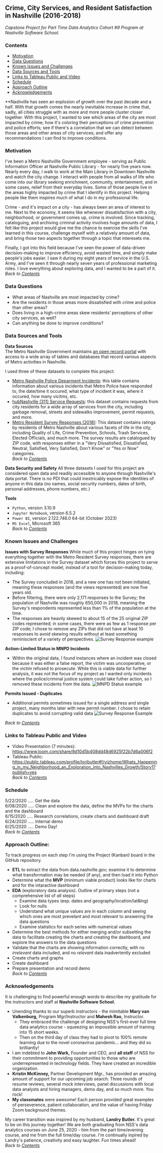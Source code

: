## **Crime, City Services, and Resident Satisfaction in Nashville (2016-2018)**
*Capstone Project for Part Time Data Analytics Cohort #9 Program at Nashville Software School.* 

### **Contents**  
- [Motivation](#Motivation)
- [Data Questions](#Data-Questions)
- [Known Issues and Challenges](#Known-Issues-and-Challenges)
- [Data Sources and Tools](#Data-Sources-and-Tools)
- [Links to Tableau Public and Video](#Links-to-Tableau-Public-and-Video)
- [Schedule](#Schedule)
- [Approach Outline](#Approach-Outline)
- [Acknowledgements](#Acknowledgements)

**Nashville has seen an explosion of growth over the past decade and a half. With that growth comes the nearly inevitable increase in crime that, sadly, all cities struggle with as more and more people cluster closer together. With this project, I wanted to see which areas of the city are most impacted by crime; how it's coloring their perceptions of crime prevention and police efforts; see if there's a correlation that we can detect between those areas and other areas of city services; and offer any recommendations I can find to improve conditions.

### **Motivation**   
I've been a Metro Nashvillle Government employee - serving as Public Information Officer at Nashville Public Library - for nearly five years now. Nearly every day, I walk to work at the Main Library in Downtown Nashville and watch the city change. I interact with people from all walks of life who come into our library seeking enrichment, community, entertainment, and in some cases, relief from their everyday lives. Some of those people live in the areas highly impacted by crime that I identify in this project. Helping people like them inspires much of what I do in my professional life.

Crime - and it's impact on a city - has always been an area of interest to me. Next to the economy, it seems like whenever dissatisfaction with a city, neighborhood, or government comes up, crime is involved. Since tracking, cataloguing, and archiving criminal activity involves huge amounts of data, I felt like this project would give me the chance to exercise the skills I've learned in this course, challenge myself with a relatively amount of data, and bring those two aspects together through a topic that interesets me.

Finally, I got into this field because I've seen the power of data-driven decision-making to improve efficiency, avoid wasted time, and simply make people's jobs easier. I saw it during my eight years of service in the U.S. Army, and I've seen it through nearly seven years of professional marketing roles. I love everything about exploring data, and I wanted to be a part of it.
*Back to [Contents](#Contents)*


### **Data Questions**  
- What areas of Nashville are most impacted by crime? 
- Are the residents in those areas more dissatisfied with crime and police than other areas?
- Does living in a high-crime areas skew residents’ perceptions of other city services, as well?
- Can anything be done to improve conditions?
   

### **Data Sources and Tools**   
**Data Sources**   
The Metro Nashville Government maintains [an open record portal](https://data.nashville.gov) with access to a wide array of tables and databases that record various aspects of Metro activities in Nashville. 

I used three of these datasets to complete this project:
- [Metro Nashville Police Deparment Incidents](https://data.nashville.gov/Police/Metro-Nashville-Police-Department-Incidents/2u6v-ujjs 'incident in Nashville'): this table contains information about various incidents that Metro Police have responded to, the date/time it occured, what type of incident it was, where it occured, how many vicitms, etc.
- [hubNashville (311) Service Requests](https://data.nashville.gov/Public-Services/hubNashville-311-Service-Requests/7qhx-rexh 'requests for service from Metro Nashville'): this dataset contains requests from city residents for a wide array of services from the city, including garbage removal, streets and sidewalks improvement, permit requests, and more.
- [Metro Resident Survey Responses (2018)](https://data.nashville.gov/General-Government/Metro-Resident-Survey-Responses/nux7-cwab 'responses from 2018 survey'): This dataset contains ratings by residents of Metro Nashville about various facets of life in the city, including Quality of Life, Crime Prevention, Schools, Trash Services, Elected Officials, and much more. The survey results are catalogued by ZIP code, with responses either in a "Very Dissatisfied, Dissatisfied, Neutral, Satisfied, Very Satisfied, Don't Know" or "Yes or Now" categories.    
*Back to [Contents](#Contents)*


**Data Security and Safety**
All three datasets I used for this project are considered open data and readily accessible to anyone through Nashville's data portal. There is no PDI that could inextricably expose the identities of anyone in this data (no names, social security numbers, dates of birth, personal addresses, phone numbers, etc.)

**Tools**
- `Python`, version 3.10.9   
- `Jupyter Notebook`, version 6.5.2   
- `Power BI`, version 2.122.746.0 64-bit (October 2023)
- `MS Excel`, Microsoft 365       
*Back to [Contents](#Contents)* 


### **Known Issues and Challenges**   
**Issues with Survey Responses** 
While much of this project hinges on tying everything together with the Metro Resident Survey responses, there are extensive limitations in the Survey dataset which forces this project to serve as a proof-of-concept model, instead of a tool for decision-making today, including:

- The Survey concluded in 2018, and a new one has not been initiated, meaning these responses (and the views represented) are now five years old. 
- Before filtering, there were only 2,171 responses to the Survey; the population of Nashville was roughly 650,000 in 2018, meaning the Survey's respondents represented less than 1% of the population at the time.
- The responses are heavily skewed to about 15 of the 25 original ZIP codes represented; in some cases, there were as few as 1 response per ZIP code; I chose to remove any ZIPs that did not have at least 10 responses to avoid skewing results without at least something reminiscient of a variety of perspectives.
![Survey Response example](./assets/survey_response_example.PNG)


**Action-Limited Status in MNPD Incidents**
- Within the original data, I found instances where an incident was closed because it was either a false report, the victim was uncooperative, or the victim refused to prosecute. While this is viable data for further analysis, it was not the focus of my project as I wanted only incidents where the police/criminal justice system could take futher action, so I removed these incidents from the data.
![MNPD Status example](/assets/survey_response_example.PNG)

**Permits Issued - Duplicates**  
- Additional permits sometimes issued for a single address and single project, many months later with new permit number. I chose to retain duplicates to avoid corrupting valid data
![Survey Response Example](/assets/mnpd_status_example.PNG)

    
*Back to [Contents](#Contents)*

### **Links to Tableau Public and Video**
- Video Presentation (7 minutes):  https://www.loom.com/share/8d10d5b408dd48d6925f22b7d6a006f2 
- Tableau Public: https://public.tableau.com/profile/loributler#!/vizhome/Whats_Happening_in_my_Neighborhood_an_Exploration_into_Nashvilles_Growth/Story1?publish=yes  
*Back to [Contents](#Contents)*

### **Schedule**
5/22/2020 ..... Get the data   
6/08/2020 ..... Clean and explore the data, define the MVPs for the charts and the dashboard   
6/15/2020 ..... Research correlations, create charts and dashboard draft  
6/24/2020 ..... Internal demo  
6/25/2020 ..... Demo Day!     
*Back to [Contents](#Contents)*

### **Approach Outline:**    
To track progress on each step I'm using the Project (Kanban) board in the GitHub repository. 
- **ETL** to extract the data from data.nashville.gov; examine it to determine what transformation may be needed (if any), and then load it into Python
- Determine what the **MVP** (minimum viable product) looks like for charts and for the intaractive dashboard
- **EDA** (exploratory data analysis). Outline of primary steps (not a comprehensive list of *all* steps)  
    - Examine data types (esp. dates and geography/location/lat&lng)  
    - Look for nulls  
    - Understand what unique values are in each column and seeing which ones are most prevelant and most relevant to answering the data questions
    - Examine statistics for each series with numerical values  
- Determine the best methods for either merging and/or subsetting the data to facilitate creating the charts and creating the dashboard, and explore the answers to the data questions
- Validate that the charts are showing information correctly, with no *irrelevant* data included, and no *relevant* data inadvertently excluded
- Create charts and graphs
- Create dashboard
- Prepare presentation and record demo    
*Back to [Contents](#Contents)*


### **Acknowledgements**
It is challenging to find powerful enough words to describe my gratitude for the instructors and staff at  **Nashville Software School.** 
- Unending thanks to our superb instructors - the inimitable **Mary van Valkenburg,** Program Mgr/Instructor and **Mahesh Rao,** Instructor. 
    - They embraced the challenge of designing NSS's first-ever full time data analytics course - squeezing an impossible amount of training into 15 short weeks. 
    - Then on the third day of class they had to pivot to 100% remote learning due to the novel coronavirus pandemic... and they did so brilliantly! 
- I am indebted to **John Wark,** Founder and CEO, and **all staff** of NSS for their commitment to providing opportunities to those who are underrepresented in technology fields. They have created an incredible organization. 
- **Kristin McKinney,** Partner Development Mgr., has provided an amazing amount of support for our upcoming job search: Three rounds of resume reviews, several mock interviews, panel discussions with local data analysts and hiring managers, demo day, and so much more. You rock!
- **My classmates** were awesome! Each person provided great examples of perseverence, patient collaboration, and the value of having Friday Zoom background themes. 

My career transition was inspired by my husband, **Landry Butler.** It's great to be on this journey together! We are both graduating from NSS's data analytics courses on June 25, 2020 - him from the part time/evening course, and me from the full time/day course. I'm continually inpired by Landry's patience, creativity and easy laughter. Fun times ahead!    
*Back to [Contents](#Contents)*